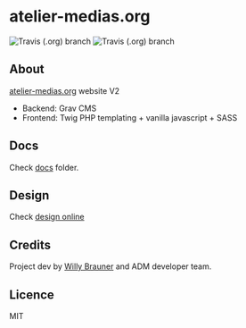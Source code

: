 
# atelier-medias.org
 
![Travis (.org) branch](https://img.shields.io/travis/atelierdesmedias/atelier-medias.org/staging.svg?label=build%20staging)
![Travis (.org) branch](https://img.shields.io/travis/atelierdesmedias/atelier-medias.org/production.svg?label=build%20production)

## About
[atelier-medias.org](https://atelier-medias.org/) website V2

- Backend: Grav CMS
- Frontend: Twig PHP templating + vanilla javascript + SASS 

## Docs
Check [docs](docs/) folder.

## Design
Check [design online](https://projects.invisionapp.com/share/FMGJ96E57TB#/screens/287421915_Desktop_HD_-_Home)
             
## Credits  
Project dev by [Willy Brauner](http://willybrauner.com) and ADM developer team.

## Licence
MIT
